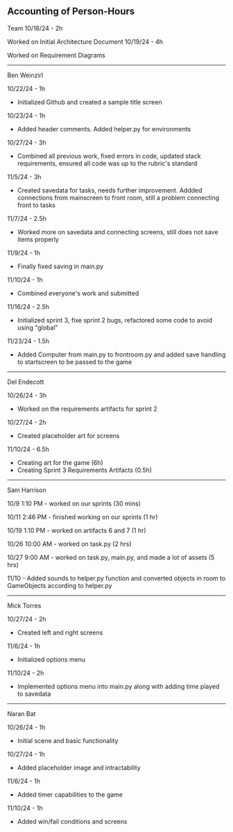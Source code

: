 Accounting of Person-Hours
---
Team 10/18/24 - 2h

Worked on Initial Architecture Document
10/19/24 - 4h

Worked on Requirement Diagrams

---
Ben Weinzirl

10/22/24 - 1h

* Initialized Github and created a sample title screen

10/23/24 - 1h

* Added header comments. Added helper.py for environments

10/27/24 - 3h

* Combined all previous work, fixed errors in code, updated stack requirements, ensured all code was up to the rubric's standard

11/5/24 - 3h

* Created savedata for tasks, needs further improvement. Addded connections from mainscreen to front room, still a problem connecting front to tasks

11/7/24 - 2.5h

* Worked more on savedata and connecting screens, still does not save items properly

11/9/24 - 1h

* Finally fixed saving in main.py

11/10/24 - 1h

* Combined everyone's work and submitted

11/16/24 - 2.5h

* Initialized sprint 3, fixe sprint 2 bugs, refactored some code to avoid using "global"

11/23/24 - 1.5h

* Added Computer from main.py to frontroom.py and added save handling to startscreen to be passed to the game

---

Del Endecott

10/26/24 - 3h

* Worked on the requirements artifacts for sprint 2

10/27/24 - 2h

* Created placeholder art for screens

11/10/24 - 6.5h

* Creating art for the game (6h)
* Creating Sprint 3 Requirements Artifacts (0.5h)

---

Sam Harrison

10/9 1:10 PM - worked on our sprints (30 mins)

10/11 2:46 PM - finished working on our sprints (1 hr)

10/19 1:10 PM - worked on artifacts 6 and 7 (1 hr)

10/26 10:00 AM - worked on task.py (2 hrs)

10/27 9:00 AM - worked on task.py, main.py, and made a lot of assets (5 hrs)

11/10 - Added sounds to helper.py function and converted objects in room to GameObjects according to helper.py

---

Mick Torres

10/27/24 - 2h

* Created left and right screens

11/6/24 - 1h

* Initialized options menu

11/10/24 - 2h

* Implemented options menu into main.py along with adding time played to savedata

---

Naran Bat

10/26/24 - 1h

* Initial scene and basic functionality

10/27/24 - 1h

* Added placeholder image and intractability

11/6/24 - 1h

* Added timer capabilities to the game

11/10/24 - 1h

* Added win/fail conditions and screens
